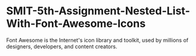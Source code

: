 # SMIT-5th-Assignment-Nested-List-With-Font-Awesome-Icons
Font Awesome is the Internet's icon library and toolkit, used by millions of designers, developers, and content creators.

